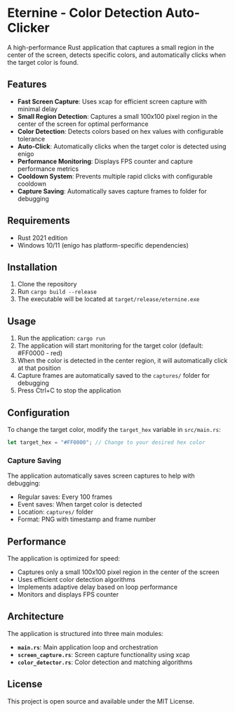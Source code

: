 # Eternine - Color Detection Auto-Clicker

A high-performance Rust application that captures a small region in the center of the screen, detects specific colors, and automatically clicks when the target color is found.

## Features

- **Fast Screen Capture**: Uses xcap for efficient screen capture with minimal delay
- **Small Region Detection**: Captures a small 100x100 pixel region in the center of the screen for optimal performance
- **Color Detection**: Detects colors based on hex values with configurable tolerance
- **Auto-Click**: Automatically clicks when the target color is detected using enigo
- **Performance Monitoring**: Displays FPS counter and capture performance metrics
- **Cooldown System**: Prevents multiple rapid clicks with configurable cooldown
- **Capture Saving**: Automatically saves capture frames to folder for debugging

## Requirements

- Rust 2021 edition
- Windows 10/11 (enigo has platform-specific dependencies)

## Installation

1. Clone the repository
2. Run `cargo build --release`
3. The executable will be located at `target/release/eternine.exe`

## Usage

1. Run the application: `cargo run`
2. The application will start monitoring for the target color (default: #FF0000 - red)
3. When the color is detected in the center region, it will automatically click at that position
4. Capture frames are automatically saved to the `captures/` folder for debugging
5. Press Ctrl+C to stop the application

## Configuration

To change the target color, modify the `target_hex` variable in `src/main.rs`:

```rust
let target_hex = "#FF0000"; // Change to your desired hex color
```

### Capture Saving

The application automatically saves screen captures to help with debugging:
- Regular saves: Every 100 frames
- Event saves: When target color is detected
- Location: `captures/` folder
- Format: PNG with timestamp and frame number

## Performance

The application is optimized for speed:
- Captures only a small 100x100 pixel region in the center of the screen
- Uses efficient color detection algorithms
- Implements adaptive delay based on loop performance
- Monitors and displays FPS counter

## Architecture

The application is structured into three main modules:

- **`main.rs`**: Main application loop and orchestration
- **`screen_capture.rs`**: Screen capture functionality using xcap
- **`color_detector.rs`**: Color detection and matching algorithms

## License

This project is open source and available under the MIT License.